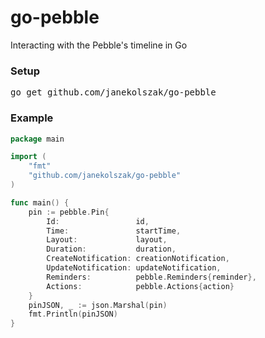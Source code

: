 # go-pebble
Interacting with the Pebble's timeline in Go

### Setup
<pre>go get github.com/janekolszak/go-pebble</pre>

### Example
```go
package main

import (
    "fmt"
    "github.com/janekolszak/go-pebble"
)

func main() {
    pin := pebble.Pin{
        Id:                 id,
        Time:               startTime,
        Layout:             layout,
        Duration:           duration,
        CreateNotification: creationNotification,
        UpdateNotification: updateNotification,
        Reminders:          pebble.Reminders{reminder},
        Actions:            pebble.Actions{action}
    }
    pinJSON, _ := json.Marshal(pin)
    fmt.Println(pinJSON)
}
```
